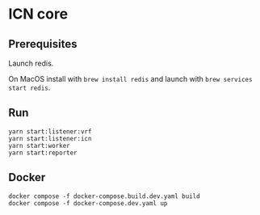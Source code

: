# ICN core

## Prerequisites

Launch redis.

On MacOS install with `brew install redis` and launch with `brew services start redis`.

## Run

```
yarn start:listener:vrf
yarn start:listener:icn
yarn start:worker
yarn start:reporter
```

## Docker

```
docker compose -f docker-compose.build.dev.yaml build
docker compose -f docker-compose.dev.yaml up
```
